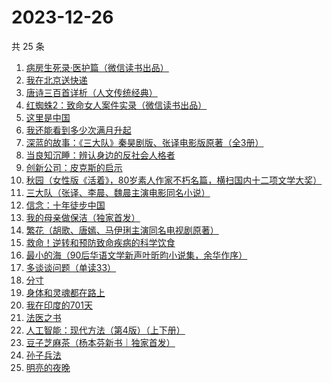 # 2023-12-26

共 25 条

<!-- BEGIN WEREAD -->
<!-- 最后更新时间 2023-12-26 09:41:59 +0800 -->
1. [病房生死录·医护篇（微信读书出品）](https://weread.qq.com/web/bookDetail/90d32c20813ab869bg016d5c)
1. [我在北京送快递](https://weread.qq.com/web/bookDetail/51532c40813ab7c0ag019c84)
1. [唐诗三百首详析（人文传统经典）](https://weread.qq.com/web/bookDetail/80432090726e0b73804d1ea)
1. [红蜘蛛2：致命女人案件实录（微信读书出品）](https://weread.qq.com/web/bookDetail/5ce32970813ab8683g011612)
1. [这里是中国](https://weread.qq.com/web/bookDetail/084324d07193a89308476c4)
1. [我还能看到多少次满月升起](https://weread.qq.com/web/bookDetail/79432840813ab8684g019b84)
1. [深蓝的故事：《三大队》秦昊剧版、张译电影版原著（全3册）](https://weread.qq.com/web/bookDetail/e3f329d0813ab6f9bg018b89)
1. [当良知沉睡：辨认身边的反社会人格者](https://weread.qq.com/web/bookDetail/be7321a05ddc4bbe7b6b2b2)
1. [创新公司：皮克斯的启示](https://weread.qq.com/web/bookDetail/2ef329605c6d2c2efeeb70d)
1. [秋园（女性版《活着》，80岁素人作家不朽名篇，横扫国内十二项文学大奖）](https://weread.qq.com/web/bookDetail/cb732ce071e95cf3cb76260)
1. [三大队（张译、李晨、魏晨主演电影同名小说）](https://weread.qq.com/web/bookDetail/1c2324c0813ab8660g014298)
1. [信念：十年徒步中国](https://weread.qq.com/web/bookDetail/c5a324b0720a5953c5a4bed)
1. [我的母亲做保洁（独家首发）](https://weread.qq.com/web/bookDetail/96932cc0813ab8676g01623c)
1. [繁花（胡歌、唐嫣、马伊琍主演同名电视剧原著）](https://weread.qq.com/web/bookDetail/ec8320b072162ea8ec8b401)
1. [救命！逆转和预防致命疾病的科学饮食](https://weread.qq.com/web/bookDetail/cc832020813ab6d6bg017516)
1. [最小的海（90后华语文学新声叶昕昀小说集，余华作序）](https://weread.qq.com/web/bookDetail/cdd32840813ab8671g01450a)
1. [多谈谈问题（单读33）](https://weread.qq.com/web/bookDetail/9b332c40813ab8006g011b92)
1. [分寸](https://weread.qq.com/web/bookDetail/96732f90813ab85f7g013225)
1. [身体和灵魂都在路上](https://weread.qq.com/web/bookDetail/a0a32430813ab817ag01628f)
1. [我在印度的701天](https://weread.qq.com/web/bookDetail/da53211071ef0b58da58b79)
1. [法医之书](https://weread.qq.com/web/bookDetail/b7332d50813ab866bg018727)
1. [人工智能：现代方法（第4版）（上下册）](https://weread.qq.com/web/bookDetail/fc332020813ab7942g0102ad)
1. [豆子芝麻茶（杨本芬新书｜独家首发）](https://weread.qq.com/web/bookDetail/cf332d40813ab863dg015d98)
1. [孙子兵法](https://weread.qq.com/web/bookDetail/441326107163c46d441a51d)
1. [明亮的夜晚](https://weread.qq.com/web/bookDetail/2db32930813ab80f9g0165a3)
<!-- END WEREAD -->